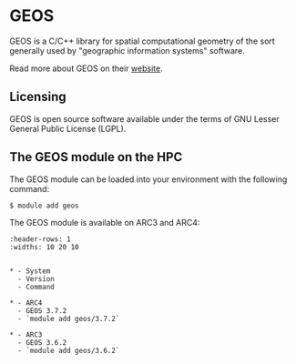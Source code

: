 # GEOS

GEOS is a C/C++ library for spatial computational geometry of the sort generally used by "geographic information systems" software.



Read more about GEOS on their [website](https://libgeos.org/).





## Licensing

GEOS is open source software available under the terms of GNU Lesser General Public License (LGPL).



## The GEOS module on the HPC

The GEOS module can be loaded into your environment with the following command:

```bash
$ module add geos
```

The GEOS module is available on ARC3 and ARC4:

```{list-table}
:header-rows: 1
:widths: 10 20 10


* - System
  - Version
  - Command

* - ARC4
  - GEOS 3.7.2
  - `module add geos/3.7.2`

* - ARC3
  - GEOS 3.6.2
  - `module add geos/3.6.2`

```
